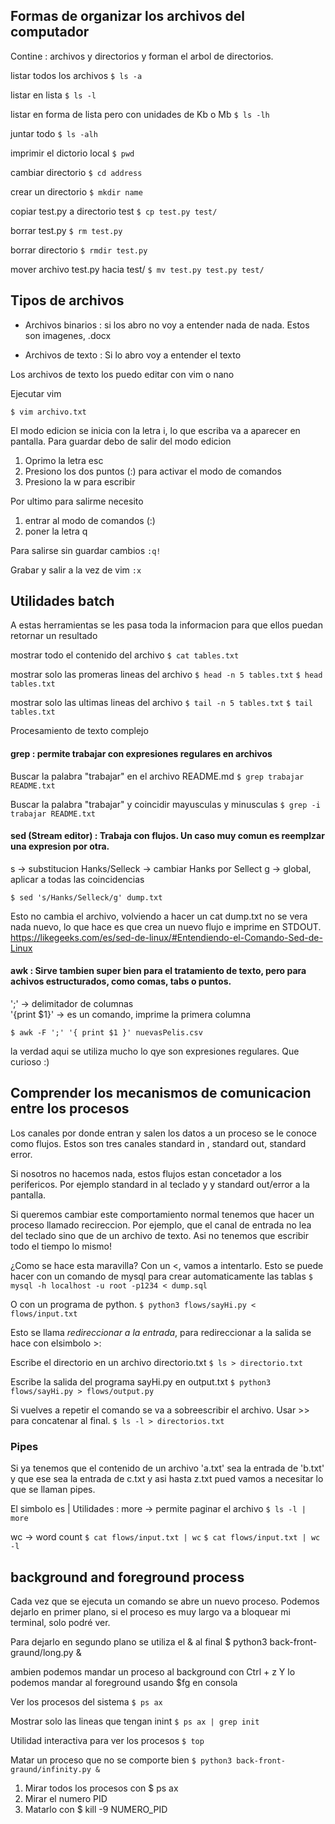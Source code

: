 ## Formas de organizar los archivos del computador

Contine : archivos y directorios y forman el arbol de directorios.

listar todos los archivos
```$ ls -a```

listar en lista
```$ ls -l```

listar en forma de lista pero con unidades de Kb o Mb
```$ ls -lh```

juntar todo
```$ ls -alh```

imprimir el dictorio local
```$ pwd```

cambiar directorio
```$ cd address```

crear un directorio
```$ mkdir name```

copiar test.py a directorio test
```$ cp test.py test/```

borrar test.py
```$ rm test.py```

borrar directorio 
```$ rmdir test.py```

mover archivo test.py hacia test/
```$ mv test.py test.py test/```

## Tipos de archivos

- Archivos binarios : si los abro no voy a entender nada de nada. Estos son imagenes, .docx

- Archivos de texto : Si lo abro voy a entender el texto

Los archivos de texto los puedo editar con vim o nano

Ejecutar vim

```$ vim archivo.txt```

El modo edicion se inicia con la letra i, lo que escriba va a aparecer en pantalla.
Para guardar debo de salir del modo edicion
1. Oprimo la letra esc
2. Presiono los dos puntos (:) para activar el modo de comandos
3. Presiono la w para escribir

Por ultimo para salirme necesito
1. entrar al modo de comandos (:)
2. poner la letra q

Para salirse sin guardar cambios
```:q!```

Grabar y salir a la vez de vim
```:x```


## Utilidades batch

A estas herramientas se les pasa toda la informacion para que ellos puedan retornar un resultado

mostrar todo el contenido del archivo
```$ cat tables.txt```

mostrar solo las promeras lineas del archivo 
```$ head -n 5 tables.txt```
```$ head tables.txt```

mostrar solo las ultimas lineas del archivo
```$ tail -n 5 tables.txt```
```$ tail tables.txt```

Procesamiento de texto complejo

#### grep : permite trabajar con expresiones regulares en archivos

Buscar la palabra "trabajar" en el archivo README.md
```$ grep trabajar README.txt```

Buscar la palabra "trabajar" y coincidir mayusculas y minusculas
```$ grep -i trabajar README.txt```


#### sed (Stream editor) : Trabaja con flujos. Un caso muy comun es reemplzar una expresion por otra. 


s -> substitucion
Hanks/Selleck -> cambiar Hanks por Sellect
g -> global, aplicar a todas las coincidencias

```$ sed 's/Hanks/Selleck/g' dump.txt```

Esto no cambia el archivo, volviendo a hacer un cat dump.txt no se vera nada nuevo, lo que hace es que crea un nuevo flujo e imprime en STDOUT. https://likegeeks.com/es/sed-de-linux/#Entendiendo-el-Comando-Sed-de-Linux 

#### awk : Sirve tambien super bien para el tratamiento de texto, pero para achivos estructurados, como comas, tabs o puntos.    

';' -> delimitador de columnas      
'{print $1}' -> es un comando, imprime la primera columna    

```$ awk -F ';' '{ print $1 }' nuevasPelis.csv```


la verdad aqui se utiliza mucho lo qye son expresiones regulares. Que curioso :)

## Comprender los mecanismos de comunicacion entre los procesos

Los canales por donde entran y salen los datos a un proceso se le conoce como flujos. Estos son tres canales standard in , standard out, standard error. 

Si nosotros no hacemos nada, estos flujos estan concetador a los perifericos. Por ejemplo standard in al teclado y y standard out/error a la pantalla.


Si queremos cambiar este comportamiento normal tenemos que hacer un proceso llamado recireccion. 
Por ejemplo, que el canal de entrada no lea del teclado sino que de un archivo de texto.
Asi no tenemos que escribir todo el tiempo lo mismo!

¿Como se hace esta maravilla? Con un <, vamos a intentarlo. 
Esto se puede hacer con un comando de mysql para crear automaticamente las tablas
```$ mysql -h localhost -u root -p1234 < dump.sql```

O con un programa de python.
```$ python3 flows/sayHi.py < flows/input.txt```

Esto se llama *redireccionar a la entrada*, para redireccionar a la salida se hace con elsimbolo >:

Escribe el directorio en un archivo directorio.txt
```$ ls > directorio.txt```

Escribe la salida del programa sayHi.py en output.txt
```$ python3 flows/sayHi.py > flows/output.py```

Si vuelves a repetir el comando se va a sobreescribir el archivo. Usar >> para concatenar al final.
```$ ls -l > directorios.txt```

### Pipes

Si ya tenemos que el contenido de un archivo 'a.txt' sea la entrada de 'b.txt' y que ese sea la entrada de c.txt y asi hasta z.txt pued vamos a necesitar lo que se llaman pipes. 

El simbolo es | 
Utilidades : 
more -> permite paginar el archivo
```$ ls -l | more ```

wc -> word count
```$ cat flows/input.txt | wc```
```$ cat flows/input.txt | wc -l```

## background and foreground process
 
Cada vez que se ejecuta un comando se abre un nuevo proceso. 
Podemos dejarlo en primer plano, si el proceso es muy largo va a bloquear mi terminal, solo podré ver. 

Para dejarlo en segundo plano se utiliza el & al final
$ python3 back-front-graund/long.py &

ambien podemos mandar un proceso al background con Ctrl + z
Y lo podemos mandar al foreground usando $fg en consola

Ver los procesos del sistema
```$ ps ax```

Mostrar solo las lineas que tengan inint
```$ ps ax | grep init```

Utilidad interactiva para ver los procesos
```$ top```

Matar un proceso que no se comporte bien
```$ python3 back-front-graund/infinity.py &```

1. Mirar todos los procesos con $ ps ax
2. Mirar el numero PID
3. Matarlo con $ kill -9 NUMERO_PID






